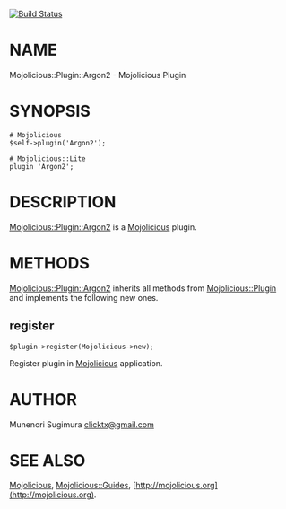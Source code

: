 [![Build Status](https://travis-ci.org/clicktx/p5-Mojolicious-Plugin-Argon2.svg?branch=master)](https://travis-ci.org/clicktx/p5-Mojolicious-Plugin-Argon2)
# NAME

Mojolicious::Plugin::Argon2 - Mojolicious Plugin

# SYNOPSIS

    # Mojolicious
    $self->plugin('Argon2');

    # Mojolicious::Lite
    plugin 'Argon2';

# DESCRIPTION

[Mojolicious::Plugin::Argon2](https://metacpan.org/pod/Mojolicious::Plugin::Argon2) is a [Mojolicious](https://metacpan.org/pod/Mojolicious) plugin.

# METHODS

[Mojolicious::Plugin::Argon2](https://metacpan.org/pod/Mojolicious::Plugin::Argon2) inherits all methods from
[Mojolicious::Plugin](https://metacpan.org/pod/Mojolicious::Plugin) and implements the following new ones.

## register

    $plugin->register(Mojolicious->new);

Register plugin in [Mojolicious](https://metacpan.org/pod/Mojolicious) application.

# AUTHOR

Munenori Sugimura <clicktx@gmail.com>

# SEE ALSO

[Mojolicious](https://metacpan.org/pod/Mojolicious), [Mojolicious::Guides](https://metacpan.org/pod/Mojolicious::Guides), [http://mojolicious.org](http://mojolicious.org).
